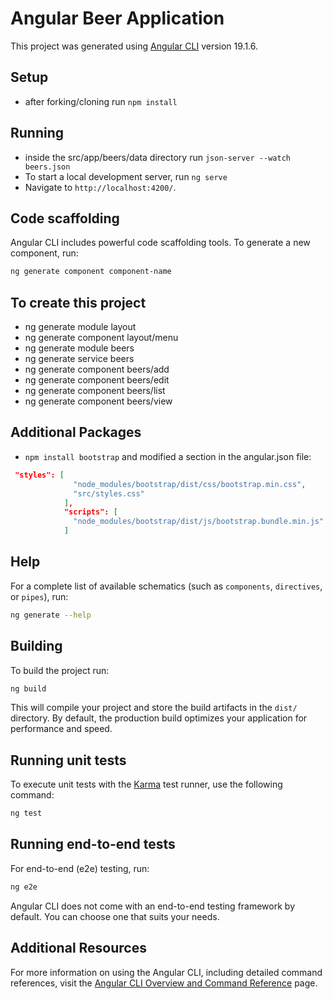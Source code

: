 # Angular Beer Application

This project was generated using [Angular CLI](https://github.com/angular/angular-cli) version 19.1.6.

## Setup

- after forking/cloning run `npm install`

## Running

- inside the src/app/beers/data directory run `json-server --watch beers.json`
- To start a local development server, run `ng serve`
- Navigate to `http://localhost:4200/`.

## Code scaffolding

Angular CLI includes powerful code scaffolding tools. To generate a new component, run:

```bash
ng generate component component-name
```

## To create this project

- ng generate module layout
- ng generate component layout/menu
- ng generate module beers
- ng generate service beers
- ng generate component beers/add
- ng generate component beers/edit
- ng generate component beers/list
- ng generate component beers/view

## Additional Packages

- `npm install bootstrap` and modified a section in the angular.json file:

```json
 "styles": [
              "node_modules/bootstrap/dist/css/bootstrap.min.css",
              "src/styles.css"
            ],
            "scripts": [
              "node_modules/bootstrap/dist/js/bootstrap.bundle.min.js"
            ]
```

## Help

For a complete list of available schematics (such as `components`, `directives`, or `pipes`), run:

```bash
ng generate --help
```

## Building

To build the project run:

```bash
ng build
```

This will compile your project and store the build artifacts in the `dist/` directory. By default, the production build optimizes your application for performance and speed.

## Running unit tests

To execute unit tests with the [Karma](https://karma-runner.github.io) test runner, use the following command:

```bash
ng test
```

## Running end-to-end tests

For end-to-end (e2e) testing, run:

```bash
ng e2e
```

Angular CLI does not come with an end-to-end testing framework by default. You can choose one that suits your needs.

## Additional Resources

For more information on using the Angular CLI, including detailed command references, visit the [Angular CLI Overview and Command Reference](https://angular.dev/tools/cli) page.
